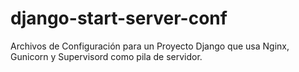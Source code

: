 # django-start-server-conf
Archivos de Configuración para un Proyecto Django que usa Nginx, Gunicorn y Supervisord como pila de servidor.
